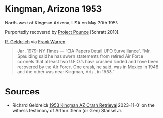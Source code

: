 # Kingman, Arizona 1953

North-west of Kingman Arizona, USA on May 20th 1953.

Purportedly recovered by [Project Pounce](../../projects/pounce.md) [Schratt 2010].

[R. Geldreich](https://medium.com/@richgel99/crash-retrieval-leak-timeline-4b75b8ef529a) via [Frank Warren](https://rense.com/general13/historic_ciasurvel.htm).

> Jan. 1979: NY Times — “CIA Papers Detail UFO Surveillance”.
> “Mr. Spaulding said he has sworn statements from retired Air Force colonels that at least two U.F.O.’s have crashed landed and have been recovered by the Air Force.
> One crash, he said, was in Mexico in 1948 and the other was near Kingman, Ariz., in 1953.”

# Sources

- Richard Geldreich [1953 Kingman AZ Crash Retrieval](https://medium.com/@richgel99/1953-kingman-az-crash-retrieval-6eac40d724c7) 2023-11-01 on the witness testimony of Arthur Glenn (or Glen) Stansel Jr.
